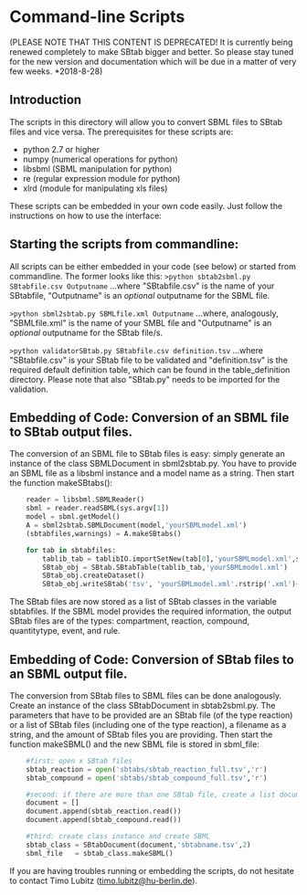 # Command-line Scripts
(PLEASE NOTE THAT THIS CONTENT IS DEPRECATED! It is currently being renewed completely to make SBtab bigger and better. So please stay tuned for the new version and documentation which will be due in a matter of very few weeks. *2018-8-28)
## Introduction

The scripts in this directory will allow you to convert SBML files to SBtab files and vice versa. The prerequisites for these scripts are:

- python 2.7 or higher
- numpy (numerical operations for python)
- libsbml (SBML manipulation for python)
- re (regular expression module for python)
- xlrd (module for manipulating xls files)

These scripts can be embedded in your own code easily. Just follow the instructions on how to use the interface:

## Starting the scripts from commandline:

All scripts can be either embedded in your code (see below) or started from commandline. The former looks like this:
`>python sbtab2sbml.py SBtabfile.csv Outputname`
...where "SBtabfile.csv" is the name of your SBtabfile, "Outputname" is an _optional_ outputname for the SBML file.

`>python sbml2sbtab.py SBMLfile.xml Outputname`
...where, analogously, "SBMLfile.xml" is the name of your SMBL file and "Outputname" is an _optional_ outputname for the SBtab file/s.

`>python validatorSBtab.py SBtabfile.csv definition.tsv`
...where "SBtabfile.csv" is your SBtab file to be validated and "definition.tsv" is the required default definition table, which can be found in the table_definition directory. Please note that also "SBtab.py" needs to be imported for the validation.

## Embedding of Code: Conversion of an SBML file to SBtab output files.

The conversion of an SBML file to SBtab files is easy: simply generate an instance of the class SBMLDocument in sbml2sbtab.py. You have to provide an SBML file as a libsbml instance and a model name as a string. Then start the function makeSBtabs():
```python
    reader = libsbml.SBMLReader()
    sbml = reader.readSBML(sys.argv[1])
    model = sbml.getModel()
    A = sbml2sbtab.SBMLDocument(model,'yourSBMLmodel.xml')
    (sbtabfiles,warnings) = A.makeSBtabs()

    for tab in sbtabfiles:
        tablib_tab = tablibIO.importSetNew(tab[0],'yourSBMLmodel.xml',separator='\t')
        SBtab_obj = SBtab.SBtabTable(tablib_tab,'yourSBMLmodel.xml')
        SBtab_obj.createDataset()
        SBtab_obj.writeSBtab('tsv', 'yourSBMLmodel.xml'.rstrip('.xml')+'_'+tab[1])
```
The SBtab files are now stored as a list of SBtab classes in the variable sbtabfiles. If the SBML model provides the required information, the output SBtab files are of the types: compartment, reaction, compound, quantitytype, event, and rule.

## Embedding of Code: Conversion of SBtab files to an SBML output file.

The conversion from SBtab files to SBML files can be done analogously. Create an instance of the class SBtabDocument in sbtab2sbml.py. The parameters that have to be provided are an SBtab file (of the type reaction) or a list of SBtab files (including one of the type reaction), a filename as a string, and the amount of SBtab files you are providing. Then start the function makeSBML() and the new SBML file is stored in sbml_file:
```python
    #first: open x SBtab files
    sbtab_reaction = open('sbtabs/sbtab_reaction_full.tsv','r')
    sbtab_compound = open('sbtabs/sbtab_compound_full.tsv','r')

    #second: if there are more than one SBtab file, create a list document
    document = []
    document.append(sbtab_reaction.read())
    document.append(sbtab_compound.read())

    #third: create class instance and create SBML
    sbtab_class = SBtabDocument(document,'sbtabname.tsv',2)
    sbml_file   = sbtab_class.makeSBML()
```
If you are having troubles running or embedding the scripts, do not hesitate to contact Timo Lubitz (timo.lubitz@hu-berlin.de).
